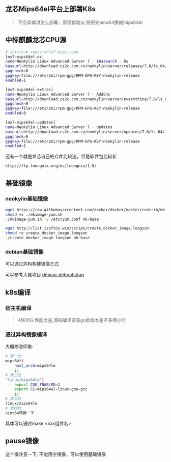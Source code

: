 ## 龙芯Mips64el平台上部署K8s

> 不会具体讲怎么部署，原理都类似,将原先amd64换成mips64el

## 中标麒麟龙芯CPU源

```bash
# /etc/yum.repos.d/ns7-mips.repo
[ns7-mips64el-os]
name=NeoKylin Linux Advanced Server 7 - $basearch - Os
baseurl=http://download.cs2c.com.cn/neokylin/server/releases/7.0/ls_64/
gpgcheck=0
gpgkey=file:///etc/pki/rpm-gpg/RPM-GPG-KEY-neokylin-release
enabled=1

[ns7-mips64el-extras]
name=NeoKylin Linux Advanced Server 7 - Addons
baseurl=http://download.cs2c.com.cn/neokylin/server/everything/7.0/ls_64/
gpgcheck=0
gpgkey=file:///etc/pki/rpm-gpg/RPM-GPG-KEY-neokylin-release
enabled=0

[ns7-mips64el-updates]
name=NeoKylin Linux Advanced Server 7 - Updates
baseurl=http://download.cs2c.com.cn/neokylin/server/updates/7.0/ls_64/
gpgcheck=0
gpgkey=file:///etc/pki/rpm-gpg/RPM-GPG-KEY-neokylin-release
enabled=1
```

还有一个就是龙芯自己的仓库比较迷，但是软件包比较新

```bash
http://ftp.loongnix.org/os/loongnix/1.0/
```

## 基础镜像

### neokylin基础镜像

```bash
wget https://raw.githubusercontent.com/docker/docker/master/contrib/mkimage-yum.sh
chmod +x ./mkimage-yum.sh
./mkimage-yum.sh -y /etc/yum.conf nk-base

wget http://list.isoftos.win/script/create_docker_image.loogson
chmod +x create_docker_image.loogson
./create_docker_image.loogson nk-base
```

### debian基础镜像

可以通过异构构建镜像方式

可以参考大佬项目 [debian-debootstrap](https://github.com/liupeng0518/debian-debootstrap)

## k8s编译

### 宿主机编译

> 4核16G,性能太差,源码编译安装go新版本差不多两小时

### 通过异构镜像编译

大概修改印象: 

```bash
# 第一处
mips64*)
    host_arch=mips64le
    ;;
# 第二处
"linux/mips64le")
    export CGO_ENABLED=1
    export CC=mips64el-linux-gnu-gcc
    ;;
# 第三处
linux/mips64le
# 第四处
uint64转换一下
```

具体可以通过make <xxx组件名>

## pause镜像

这个得注意一下, 不能用空镜像，可以使用基础镜像